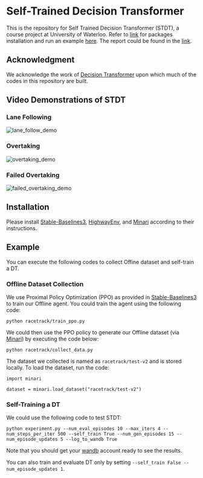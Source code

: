 # Self-Trained Decision Transformer
This is the repository for Self Trained Decision Transformer (STDT), a course project at University of Waterloo. Refer to [link](#installation) for packages installation and run an example [here](#example). The report could be found in the [link](ECE_750_T40_Final_Report.pdf).

## Acknowledgment
We acknowledge the work of [Decision Transformer](https://github.com/kzl/decision-transformer) upon which much of the codes in this repository are built.

## Video Demonstrations of STDT
### Lane Following
![lane_follow_demo](Highway-env-lane-tracking.gif)


### Overtaking
![overtaking_demo](Highway-env-success.gif)

### Failed Overtaking
![failed_overtaking_demo](Highway-env-overtaking-fail.gif)

## Installation
Please install [Stable-Baselines3](https://github.com/DLR-RM/stable-baselines3), [HighwayEnv](https://github.com/Farama-Foundation/HighwayEnv), and [Minari](https://github.com/Farama-Foundation/Minari) according to their instructions.

## Example
You can execute the following codes to collect Offine dataset and self-train a DT.
### Offline Dataset Collection
We use Proximal Policy Optimization (PPO) as provided in [Stable-Baselines3](https://github.com/DLR-RM/stable-baselines3) to train our Offline agent. You could train the agent using the following code:
```
python racetrack/train_ppo.py
```
We could then use the PPO policy to generate our Offline dataset (via [Minari](https://github.com/Farama-Foundation/Minari)) by executing the code below:
```
python racetrack/collect_data.py
```
The dataset we collected is named as ```racetrack/test-v2``` and is stored locally. To load the dataset, run the code:
```
import minari

dataset = minari.load_dataset("racetrack/test-v2")
```

### Self-Training a DT
We could use the following code to test STDT:
```
python experiment.py --num_eval_episodes 10 --max_iters 4 --num_steps_per_iter 500 --self_train True --num_gen_episodes 15 --num_episode_updates 5 --log_to_wandb True
```
Note that you should get your [wandb](https://wandb.ai/site) account ready to see the results.

You can also train and evaluate DT only by setting ```--self_train False --num_episode_updates 1```.